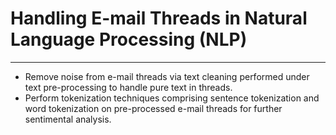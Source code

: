 # Handling E-mail Threads in Natural Language Processing (NLP)
***
* Remove noise from e-mail threads via text cleaning performed under text pre-processing to handle pure text in threads.
* Perform tokenization techniques comprising sentence tokenization and word tokenization on pre-processed e-mail threads for further sentimental analysis.
